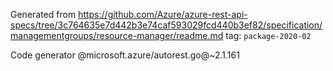 Generated from https://github.com/Azure/azure-rest-api-specs/tree/3c764635e7d442b3e74caf593029fcd440b3ef82/specification/managementgroups/resource-manager/readme.md tag: `package-2020-02`

Code generator @microsoft.azure/autorest.go@~2.1.161

